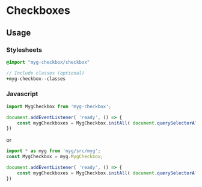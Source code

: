 # Checkboxes

## Usage

### Stylesheets

```sass
@import "myg-checkbox/checkbox"

// Include classes (optional)
+myg-checkbox--classes
```

### Javascript

```js
import MygCheckbox from 'myg-checkbox';

document.addEventListener( 'ready', () => {
    const mygCheckboxes = MygCheckbox.initAll( document.querySelectorAll('.myg-checkbox'), {} );
})
```

or

```js
import * as myg from 'myg/src/myg';
const MygCheckbox = myg.MygCheckbox;

document.addEventListener( 'ready', () => {
    const mygCheckboxes = MygCheckbox.initAll( document.querySelectorAll('.myg-checkbox'), {} );
})
```
